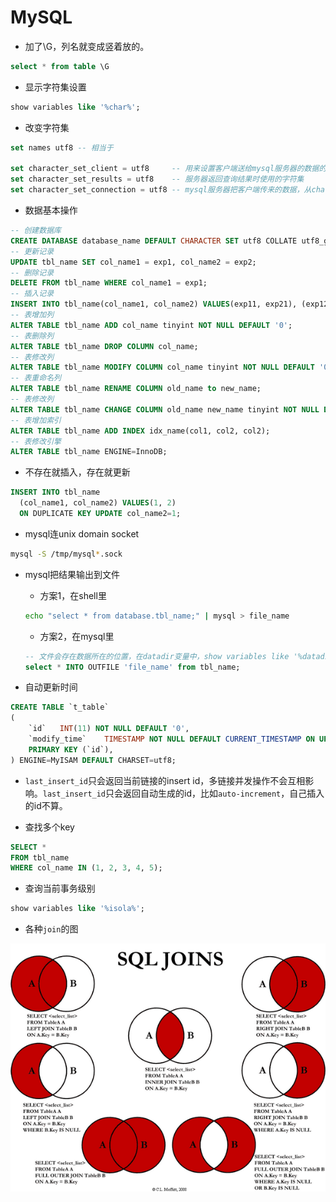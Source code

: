 # MySQL

* 加了\G，列名就变成竖着放的。
```sql
select * from table \G
```

* 显示字符集设置

```sql
show variables like '%char%';
```

* 改变字符集

```sql
set names utf8 -- 相当于

set character_set_client = utf8     -- 用来设置客户端送给mysql服务器的数据的字符集
set character_set_results = utf8    -- 服务器返回查询结果时使用的字符集
set character_set_connection = utf8 -- mysql服务器把客户端传来的数据，从character_set_client字符集转换成character_set_connection字符集
```

* 数据基本操作

```sql
-- 创建数据库
CREATE DATABASE database_name DEFAULT CHARACTER SET utf8 COLLATE utf8_general_ci;
-- 更新记录
UPDATE tbl_name SET col_name1 = exp1, col_name2 = exp2;
-- 删除记录
DELETE FROM tbl_name WHERE col_name1 = exp1;
-- 插入记录
INSERT INTO tbl_name(col_name1, col_name2) VALUES(exp11, exp21), (exp12, exp22);
-- 表增加列
ALTER TABLE tbl_name ADD col_name tinyint NOT NULL DEFAULT '0';
-- 表删除列
ALTER TABLE tbl_name DROP COLUMN col_name;
-- 表修改列
ALTER TABLE tbl_name MODIFY COLUMN col_name tinyint NOT NULL DEFAULT '0';
-- 表重命名列
ALTER TABLE tbl_name RENAME COLUMN old_name to new_name;
-- 表修改列
ALTER TABLE tbl_name CHANGE COLUMN old_name new_name tinyint NOT NULL DEFAULT '0';
-- 表增加索引
ALTER TABLE tbl_name ADD INDEX idx_name(col1, col2, col2);
-- 表修改引擎
ALTER TABLE tbl_name ENGINE=InnoDB;
```


* 不存在就插入，存在就更新

```sql
INSERT INTO tbl_name
  (col_name1, col_name2) VALUES(1, 2)
  ON DUPLICATE KEY UPDATE col_name2=1;
```


* mysql连unix domain socket

```sh
mysql -S /tmp/mysql*.sock
```

* mysql把结果输出到文件

    * 方案1，在shell里

    ```sh
    echo "select * from database.tbl_name;" | mysql > file_name
    ```

    * 方案2，在mysql里

    ```sql
    -- 文件会存在数据所在的位置，在datadir变量中，show variables like '%datadir%'可以看到，在/etc/my.conf里的datadir可配置
    select * INTO OUTFILE 'file_name' from tbl_name;
    ```

* 自动更新时间

```sql
CREATE TABLE `t_table`
(
    `id`   INT(11) NOT NULL DEFAULT '0',
    `modify_time`    TIMESTAMP NOT NULL DEFAULT CURRENT_TIMESTAMP ON UPDATE CURRENT_TIMESTAMP,
    PRIMARY KEY (`id`),
) ENGINE=MyISAM DEFAULT CHARSET=utf8;

```

* `last_insert_id`只会返回当前链接的insert id，多链接并发操作不会互相影响。`last_insert_id`只会返回自动生成的id，比如`auto-increment`，自己插入的id不算。

* 查找多个key

```sql
SELECT *
FROM tbl_name
WHERE col_name IN (1, 2, 3, 4, 5);
```

* 查询当前事务级别

```sql
show variables like '%isola%';
```

* 各种`join`的图

![](/attach/mysql/mysql-joins.png)
